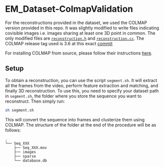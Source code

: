 # EM_Dataset-ColmapValidation

For the reconstructions provided in the dataset, we used the COLMAP version provided in this repo. It was slightly modified to write files indicating covisible images i.e. images sharing at least one 3D point in common. The only modified files are [`reconstruction.h`](colmap/src/base/reconstruction.h) and [`reconstruction.cc`](colmap/src/base/reconstruction.cc). The COLMAP release tag used is 3.6 at this exact [commit](https://github.com/colmap/colmap/commits/a6ad9641a5fb06ae8315f9be7be270f79745cbcb)

For installing COLMAP from source, please follow their instructions [here](https://colmap.github.io/install.html).

## Setup
To obtain a reconstruction, you can use the script `segment.sh`. It will extract all the frames from the video, perform feature extraction and matching, and finally 3D reconstruction. To use this, you need to specify your dataset path in `segment.sh`, the folder where you store the sequence you want to reconstruct. Then simply run:

``` bash
sh segment.sh
```

This will convert the sequence into frames and clusterize them using COLMAP. The structure of the folder at the end of the procedure will be as follows:

```
.
└── Seq_XXX
    ├── Seq_XXX.mov
    ├── images
    ├── sparse
    └── database.db           
```

